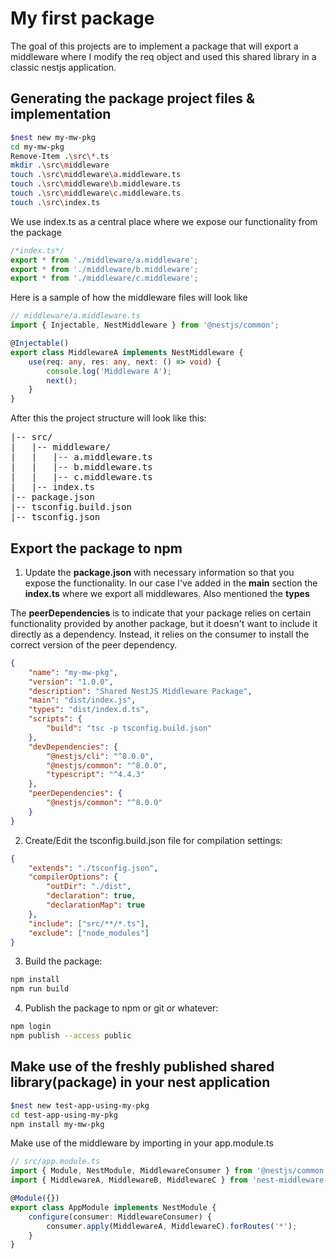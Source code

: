 # My first package

The goal of this projects are to implement a package that will export a middleware where I modify the req object and used this shared library in a classic nestjs application.

## Generating the package project files & implementation

```bash
$nest new my-mw-pkg
cd my-mw-pkg
Remove-Item .\src\*.ts
mkdir .\src\middleware
touch .\src\middleware\a.middleware.ts
touch .\src\middleware\b.middleware.ts
touch .\src\middleware\c.middleware.ts
touch .\src\index.ts
```

We use index.ts as a central place where we expose our functionality from the package

```typescript
/*index.ts*/
export * from './middleware/a.middleware';
export * from './middleware/b.middleware';
export * from './middleware/c.middleware';
```

Here is a sample of how the middleware files will look like

```typescript
// middleware/a.middleware.ts
import { Injectable, NestMiddleware } from '@nestjs/common';

@Injectable()
export class MiddlewareA implements NestMiddleware {
    use(req: any, res: any, next: () => void) {
        console.log('Middleware A');
        next();
    }
}
```

After this the project structure will look like this:

<pre>
|-- src/
|   |-- middleware/
|   |   |-- a.middleware.ts
|   |   |-- b.middleware.ts
|   |   |-- c.middleware.ts
|   |-- index.ts
|-- package.json
|-- tsconfig.build.json
|-- tsconfig.json
</pre>

## Export the package to npm

1. Update the **package.json** with necessary information so that you expose the functionality. In our case I've added in the **main** section the **index.ts** where we export all middlewares. Also mentioned the **types**

The **peerDependencies** is to indicate that your package relies on certain functionality provided by another package, but it doesn't want to include it directly as a dependency. Instead, it relies on the consumer to install the correct version of the peer dependency.

```json
{
    "name": "my-mw-pkg",
    "version": "1.0.0",
    "description": "Shared NestJS Middleware Package",
    "main": "dist/index.js",
    "types": "dist/index.d.ts",
    "scripts": {
        "build": "tsc -p tsconfig.build.json"
    },
    "devDependencies": {
        "@nestjs/cli": "^8.0.0",
        "@nestjs/common": "^8.0.0",
        "typescript": "^4.4.3"
    },
    "peerDependencies": {
        "@nestjs/common": "^8.0.0"
    }
}
```

2. Create/Edit the tsconfig.build.json file for compilation settings:

```json
{
    "extends": "./tsconfig.json",
    "compilerOptions": {
        "outDir": "./dist",
        "declaration": true,
        "declarationMap": true
    },
    "include": ["src/**/*.ts"],
    "exclude": ["node_modules"]
}
```

3. Build the package:

```bash
npm install
npm run build
```

4. Publish the package to npm or git or whatever:

```bash
npm login
npm publish --access public
```

## Make use of the freshly published shared library(package) in your nest application

```bash
$nest new test-app-using-my-pkg
cd test-app-using-my-pkg
npm install my-mw-pkg
```

Make use of the middleware by importing in your app.module.ts

```typescript
// src/app.module.ts
import { Module, NestModule, MiddlewareConsumer } from '@nestjs/common';
import { MiddlewareA, MiddlewareB, MiddlewareC } from 'nest-middleware-package';

@Module({})
export class AppModule implements NestModule {
    configure(consumer: MiddlewareConsumer) {
        consumer.apply(MiddlewareA, MiddlewareC).forRoutes('*');
    }
}
```
